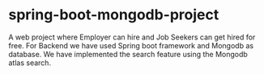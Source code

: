 # spring-boot-mongodb-project
A web project where Employer can hire and Job Seekers can get hired for free. 
For Backend we have used Spring boot framework and Mongodb as database.
We have implemented the search feature using the Mongodb atlas search.
